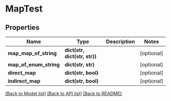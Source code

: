 # MapTest

## Properties
Name | Type | Description | Notes
------------ | ------------- | ------------- | -------------
**map_map_of_string** | **dict(str, dict(str, str))** |  | [optional] 
**map_of_enum_string** | **dict(str, str)** |  | [optional] 
**direct_map** | **dict(str, bool)** |  | [optional] 
**indirect_map** | **dict(str, bool)** |  | [optional] 

[[Back to Model list]](../README.md#documentation-for-models) [[Back to API list]](../README.md#documentation-for-api-endpoints) [[Back to README]](../README.md)


